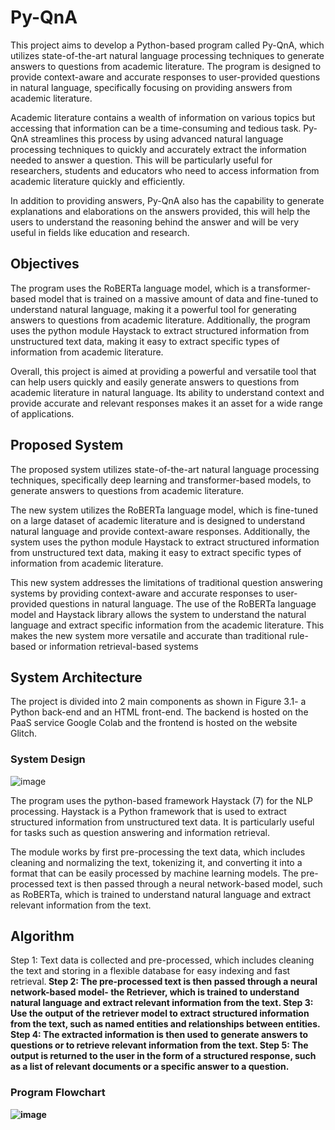 # Py-QnA
This project aims to develop a Python-based program called Py-QnA, which utilizes state-of-the-art natural language processing techniques to generate answers to questions from academic literature. The program is designed to provide context-aware and accurate responses to user-provided questions in natural language, specifically focusing on providing answers from academic literature. <p>
Academic literature contains a wealth of information on various topics but accessing that information can be a time-consuming and tedious task. Py-QnA streamlines this process by using advanced natural language processing techniques to quickly and accurately extract the information needed to answer a question. This will be particularly useful for researchers, students and educators who need to access information from academic literature quickly and efficiently.<p>
In addition to providing answers, Py-QnA also has the capability to generate explanations and elaborations on the answers provided, this will help the users to understand the reasoning behind the answer and will be very useful in fields like education and research.
## Objectives
The program uses the RoBERTa language model, which is a transformer-based model that is trained on a massive amount of data and fine-tuned to understand natural language, making it a powerful tool for generating answers to questions from academic literature. Additionally, the program uses the python module Haystack to extract structured information from unstructured text data, making it easy to extract specific types of information from academic literature. <p>
Overall, this project is aimed at providing a powerful and versatile tool that can help users quickly and easily generate answers to questions from academic literature in natural language. Its ability to understand context and provide accurate and relevant responses makes it an asset for a wide range of applications.
## Proposed System
The proposed system utilizes state-of-the-art natural language processing techniques, specifically deep learning and transformer-based models, to generate answers to questions from academic literature. <p>
The new system utilizes the RoBERTa language model, which is fine-tuned on a large dataset of academic literature and is designed to understand natural language and provide context-aware responses. Additionally, the system uses the python module Haystack to extract structured information from unstructured text data, making it easy to extract specific types of information from academic literature.<p>
This new system addresses the limitations of traditional question answering systems by providing context-aware and accurate responses to user-provided questions in natural language. The use of the RoBERTa language model and Haystack library allows the system to understand the natural language and extract specific information from the academic literature. This makes the new system more versatile and accurate than traditional rule-based or information retrieval-based systems
## System Architecture
The project is divided into 2 main components as shown in Figure 3.1- a Python back-end and an HTML front-end. The backend is hosted on the PaaS service Google Colab and the frontend is hosted on the website Glitch.<p>
### System Design
![image](https://github.com/PKAnand2003/Mini-Project-1/assets/139564679/13bf1b26-bbb3-44eb-88de-6e090d7f1e57) <p>
The program uses the python-based framework Haystack (7) for the NLP processing. Haystack is a Python framework that is used to extract structured information from unstructured text data. It is particularly useful for tasks such as question answering and information retrieval.<p>
The module works by first pre-processing the text data, which includes cleaning and normalizing the text, tokenizing it, and converting it into a format that can be easily processed by machine learning models. The pre-processed text is then passed through a neural network-based model, such as RoBERTa, which is trained to understand natural language and extract relevant information from the text.
## Algorithm
Step 1: Text data is collected and pre-processed, which includes cleaning the text and storing in a flexible database for easy indexing and fast retrieval.<b>
Step 2: The pre-processed text is then passed through a neural network-based model- the Retriever, which is trained to understand natural language and extract relevant information from the text.<b>
Step 3: Use the output of the retriever model to extract structured information from the text, such as named entities and relationships between entities.<b>
Step 4: The extracted information is then used to generate answers to questions or to retrieve relevant information from the text.<b>
Step 5: The output is returned to the user in the form of a structured response, such as a list of relevant documents or a specific answer to a question.<b>
### Program Flowchart
![image](https://github.com/PKAnand2003/Mini-Project-1/assets/139564679/211a1725-5ec8-467d-864f-52231e8345f1)

